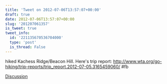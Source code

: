 ```yaml
---
title: 'Tweet on 2012-07-06T13:57:07+00:00'
draft: true
date: 2012-07-06T13:57:07+00:00
slug: '201207061357'
is_tweet: true
tweet_info:
  id: '221135670536704000'
  type: 'post'
  is_thread: False
---
```




hiked Kachess Ridge/Beacon Hill. Here's trip report: <http://www.wta.org/go-hiking/trip-reports/trip_report.2012-07-05.3165459060/> #fb

[Discussion](https://x.com/sytelus/status/221135670536704000)
